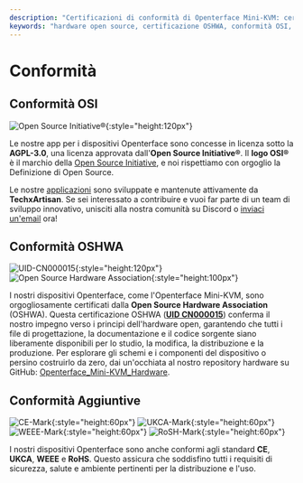 ```yaml
---
description: "Certificazioni di conformità di Openterface Mini-KVM: certificato OSHWA (UID CN000015), licenza AGPL-3.0 approvata da OSI, oltre a conformità CE, UKCA, WEEE e RoHS. Hardware e software completamente open-source con documentazione completa disponibile."
keywords: "hardware open source, certificazione OSHWA, conformità OSI, licenza AGPL-3.0, certificazione CE, marchio UKCA, conformità WEEE, standard RoHS, certificazione hardware, documentazione open source, TechxArtisan, conformità hardware, certificazione Mini-KVM, design hardware open"
---
```


# Conformità

## Conformità OSI

![Open Source Initiative®](https://assets.openterface.com/images/trademark/open-source-initiative.svg){:style="height:120px"}

Le nostre app per i dispositivi Openterface sono concesse in licenza sotto la **AGPL-3.0**, una licenza approvata dall'**Open Source Initiative®**. Il **logo OSI®** è il marchio della [Open Source Initiative](http://opensource.org), e noi rispettiamo con orgoglio la Definizione di Open Source.

Le nostre [applicazioni](/app) sono sviluppate e mantenute attivamente da **TechxArtisan**. Se sei interessato a contribuire e vuoi far parte di un team di sviluppo innovativo, unisciti alla nostra comunità su Discord o [inviaci un'email](mailto:info@openterface.com) ora!

## Conformità OSHWA

![UID-CN000015](https://assets.openterface.com/images/trademark/oshw-cn000015.svg){:style="height:120px"}
![Open Source Hardware Association](https://assets.openterface.com/images/trademark/open-source-hardware.svg){:style="height:100px"}

I nostri dispositivi Openterface, come l'Openterface Mini-KVM, sono orgogliosamente certificati dalla **Open Source Hardware Association** (OSHWA). Questa certificazione OSHWA ([**UID CN000015**](https://certification.oshwa.org/cn000015.html)) conferma il nostro impegno verso i principi dell'hardware open, garantendo che tutti i file di progettazione, la documentazione e il codice sorgente siano liberamente disponibili per lo studio, la modifica, la distribuzione e la produzione. Per esplorare gli schemi e i componenti del dispositivo o persino costruirlo da zero, dai un'occhiata al nostro repository hardware su GitHub: [Openterface_Mini-KVM_Hardware](https://github.com/TechxArtisanStudio/Openterface_Mini-KVM_Hardware).

## Conformità Aggiuntive
![CE-Mark](https://assets.openterface.com/images/trademark/ce.svg){:style="height:60px"}
![UKCA-Mark](https://assets.openterface.com/images/trademark/ukca.svg){:style="height:60px"}
![WEEE-Mark](https://assets.openterface.com/images/trademark/weee.svg){:style="height:60px"}
![RoSH-Mark](https://assets.openterface.com/images/trademark/rohs.svg){:style="height:60px"}

I nostri dispositivi Openterface sono anche conformi agli standard **CE**, **UKCA**, **WEEE** e **RoHS**. Questo assicura che soddisfino tutti i requisiti di sicurezza, salute e ambiente pertinenti per la distribuzione e l'uso.
